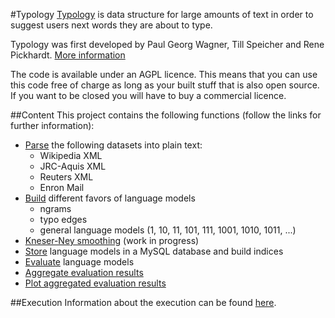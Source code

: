 #Typology
[Typology](http://www.typology.de) is data structure for large amounts of text in order to suggest users next words they are about to type.

Typology was first developed by Paul Georg Wagner, Till Speicher and Rene Pickhardt. [More information](http://www.rene-pickhardt.de/tag/typology)

The code is available under an AGPL licence. This means that you can use this code free of charge as long as your built stuff that is also open source. If you want to be closed you will have to buy a commercial licence.

##Content
This project contains the following functions (follow the links for further information):

+ [Parse](src/de/typology/parser) the following datasets into plain text:
  + Wikipedia XML
  + JRC-Aquis XML
  + Reuters XML
  + Enron Mail
+ [Build](src/de/typology/splitter) different favors of language models
  + ngrams
  + typo edges
  + general language models (1, 10, 11, 101, 111, 1001, 1010, 1011, ...)
+ [Kneser-Ney smoothing](src/de/typology/smoother) (work in progress)
+ [Store](scripts) language models in a MySQL database and build indices
+ [Evaluate](src/de/typology/evaluation) language models
+ [Aggregate evaluation results](scripts)
+ [Plot aggregated evaluation results](scripts)

##Execution
Information about the execution can be found [here](src/de/typology/executables).


